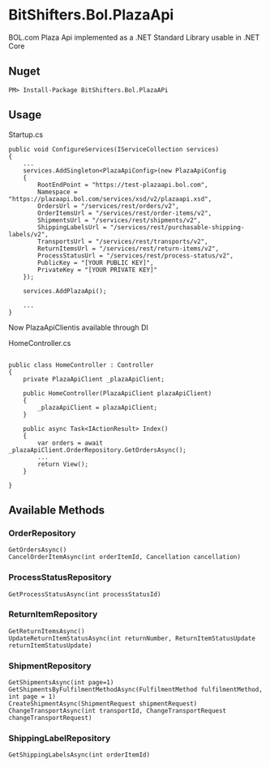 # BitShifters.Bol.PlazaApi

BOL.com Plaza Api implemented as a .NET Standard Library usable in .NET Core 
## Nuget
```
PM> Install-Package BitShifters.Bol.PlazaAPi
```
## Usage
Startup.cs
```
public void ConfigureServices(IServiceCollection services)
{
    ...
    services.AddSingleton<PlazaApiConfig>(new PlazaApiConfig
    {
        RootEndPoint = "https://test-plazaapi.bol.com",
        Namespace = "https://plazaapi.bol.com/services/xsd/v2/plazaapi.xsd",
        OrdersUrl = "/services/rest/orders/v2",
        OrderItemsUrl = "/services/rest/order-items/v2",
        ShipmentsUrl = "/services/rest/shipments/v2",
        ShippingLabelsUrl = "/services/rest/purchasable-shipping-labels/v2",
        TransportsUrl = "/services/rest/transports/v2",
        ReturnItemsUrl = "/services/rest/return-items/v2",
        ProcessStatusUrl = "/services/rest/process-status/v2",
        PublicKey = "[YOUR PUBLIC KEY]",
        PrivateKey = "[YOUR PRIVATE KEY]"
    });

    services.AddPlazaApi();

    ...
}
```

Now PlazaApiClientis available through DI

HomeController.cs

```

public class HomeController : Controller
{
    private PlazaApiClient _plazaApiClient;

    public HomeController(PlazaApiClient plazaApiClient)
    {
        _plazaApiClient = plazaApiClient;
    }

    public async Task<IActionResult> Index()
    {
        var orders = await _plazaApiClient.OrderRepository.GetOrdersAsync();
        ...
        return View();
    }

}
```

## Available Methods

### OrderRepository
```
GetOrdersAsync()
CancelOrderItemAsync(int orderItemId, Cancellation cancellation)
```
### ProcessStatusRepository
```
GetProcessStatusAsync(int processStatusId)
```
### ReturnItemRepository
```
GetReturnItemsAsync()
UpdateReturnItemStatusAsync(int returnNumber, ReturnItemStatusUpdate returnItemStatusUpdate)
```
### ShipmentRepository
```
GetShipmentsAsync(int page=1)
GetShipmentsByFulfilmentMethodAsync(FulfilmentMethod fulfilmentMethod, int page = 1)
CreateShipmentAsync(ShipmentRequest shipmentRequest)
ChangeTransportAsync(int transportId, ChangeTransportRequest changeTransportRequest)
```
### ShippingLabelRepository
```
GetShippingLabelsAsync(int orderItemId)
```
